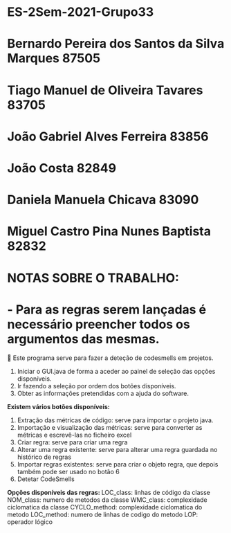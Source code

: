 # ES-2Sem-2021-Grupo33
# Bernardo Pereira dos Santos da Silva Marques	87505
# Tiago Manuel de Oliveira Tavares	83705
# João Gabriel Alves Ferreira	83856
# João Costa	82849
# Daniela Manuela Chicava	83090
# Miguel Castro Pina Nunes Baptista	82832

# NOTAS SOBRE O TRABALHO:
# - Para as regras serem lançadas é necessário preencher todos os argumentos das mesmas.

👃 Este programa serve para fazer a deteção de codesmells em projetos.

1. Iniciar o GUI.java de forma a aceder ao painel de seleção das opções disponíveis.
2. Ir fazendo a seleção por ordem dos botões disponíveis.
3. Obter as informações pretendidas com a ajuda do software.

<b>Existem vários botões disponíveis:</b>
1. Extração das métricas de código: serve para importar o projeto java.
2. Importação e visualização das métricas: serve para converter as métricas e escrevê-las no ficheiro excel
3. Criar regra: serve para criar uma regra
4. Alterar uma regra existente: serve para alterar uma regra guardada no histórico de regras
5. Importar regras existentes: serve para criar o objeto regra, que depois também pode ser usado no botão 6
6. Detetar CodeSmells

<b>Opções disponíveis das regras: </b>
LOC_class: linhas de código da classe 
NOM_class: numero de metodos da classe 
WMC_class: complexidade ciclomatica da classe 
CYCLO_method: complexidade ciclomatica do metodo 
LOC_method: numero de linhas de codigo do metodo 
LOP: operador lógico
